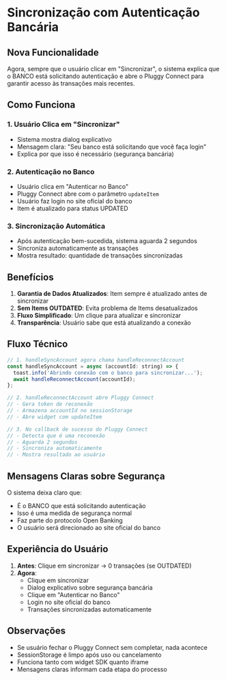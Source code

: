 # Sincronização com Autenticação Bancária

## Nova Funcionalidade

Agora, sempre que o usuário clicar em "Sincronizar", o sistema explica que o BANCO está solicitando autenticação e abre o Pluggy Connect para garantir acesso às transações mais recentes.

## Como Funciona

### 1. Usuário Clica em "Sincronizar"
- Sistema mostra dialog explicativo
- Mensagem clara: "Seu banco está solicitando que você faça login"
- Explica por que isso é necessário (segurança bancária)

### 2. Autenticação no Banco
- Usuário clica em "Autenticar no Banco"
- Pluggy Connect abre com o parâmetro `updateItem`
- Usuário faz login no site oficial do banco
- Item é atualizado para status UPDATED

### 3. Sincronização Automática
- Após autenticação bem-sucedida, sistema aguarda 2 segundos
- Sincroniza automaticamente as transações
- Mostra resultado: quantidade de transações sincronizadas

## Benefícios

1. **Garantia de Dados Atualizados**: Item sempre é atualizado antes de sincronizar
2. **Sem Items OUTDATED**: Evita problema de Items desatualizados
3. **Fluxo Simplificado**: Um clique para atualizar e sincronizar
4. **Transparência**: Usuário sabe que está atualizando a conexão

## Fluxo Técnico

```javascript
// 1. handleSyncAccount agora chama handleReconnectAccount
const handleSyncAccount = async (accountId: string) => {
  toast.info('Abrindo conexão com o banco para sincronizar...');
  await handleReconnectAccount(accountId);
};

// 2. handleReconnectAccount abre Pluggy Connect
// - Gera token de reconexão
// - Armazena accountId no sessionStorage
// - Abre widget com updateItem

// 3. No callback de sucesso do Pluggy Connect
// - Detecta que é uma reconexão
// - Aguarda 2 segundos
// - Sincroniza automaticamente
// - Mostra resultado ao usuário
```

## Mensagens Claras sobre Segurança

O sistema deixa claro que:
- É o BANCO que está solicitando autenticação
- Isso é uma medida de segurança normal
- Faz parte do protocolo Open Banking
- O usuário será direcionado ao site oficial do banco

## Experiência do Usuário

1. **Antes**: Clique em sincronizar → 0 transações (se OUTDATED)
2. **Agora**: 
   - Clique em sincronizar
   - Dialog explicativo sobre segurança bancária
   - Clique em "Autenticar no Banco"
   - Login no site oficial do banco
   - Transações sincronizadas automaticamente

## Observações

- Se usuário fechar o Pluggy Connect sem completar, nada acontece
- SessionStorage é limpo após uso ou cancelamento
- Funciona tanto com widget SDK quanto iframe
- Mensagens claras informam cada etapa do processo